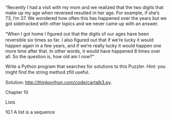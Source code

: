“Recently I had a visit with my mom and we realized that the two digits that make up my age when reversed resulted in her age. For example, if she’s 73, I’m 37. We wondered how often this has happened over the years but we got sidetracked with other topics and we never came up with an answer.

“When I got home I ﬁgured out that the digits of our ages have been reversible six times so far. I also ﬁgured out that if we’re lucky it would happen again in a few years, and if we’re really lucky it would happen one more time after that. In other words, it would have happened 8 times over all. So the question is, how old am I now?”

Write a Python program that searches for solutions to this Puzzler. Hint: you might ﬁnd the string method zfill useful.

Solution: http://thinkpython.com/code/cartalk3.py.

Chapter 10

Lists

10.1 A list is a sequence